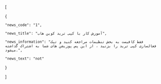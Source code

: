 [

  {

    "news_code": "1",

    "news_title": "آموزش کار با کپی ترید کوین هاب",

    "news_information": "فقط کافیست به بخش تنظیمات مراجعه کنید و تیک فعالسازی کپی ترید را بزنید ، از این پس پوزیشن های شما به اشتراک گذاشته میشود.",

    "news_text": "not"

  }

]
